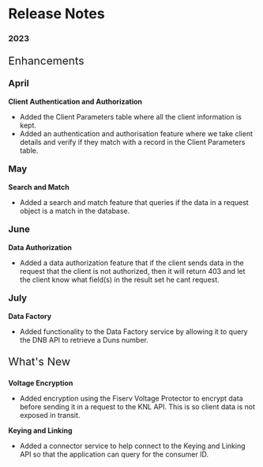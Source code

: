 # Release Notes
### 2023


<p style="font-size: 22px;">Enhancements </p>

<p style="font-size: 18px; font-weight: bold">April </p>

**Client Authentication and Authorization**

- Added the Client Parameters table where all the client information is kept.
- Added an authentication and authorisation feature where we take client details and verify if they match with a record in the Client Parameters table.

<p style="font-size: 18px; font-weight: bold">May </p>

**Search and Match**


- Added a search and match feature that queries if the data in a request object is a match in the database.

<p style="font-size: 18px; font-weight: bold">June </p>

**Data Authorization**

- Added a data authorization feature that if the client sends data in the request that the client is not authorized, then it will return 403 and let the client know what field(s) in the result set he cant request.

<p style="font-size: 18px; font-weight: bold">July </p>

**Data Factory**

- Added functionality to the Data Factory service by allowing it to query the DNB API to retrieve a Duns number.


<!-- type: tab -->
<p style="font-size: 22px;">What's New </p>

**Voltage Encryption**

- Added encryption using the Fiserv Voltage Protector to encrypt data before sending it in a request to the KNL API. This is so client data is not exposed in transit.

**Keying and Linking**

- Added a connector service to help connect to the Keying and Linking API so that the application can query for the consumer ID.

